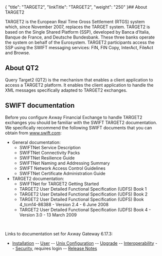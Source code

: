 {
    "title": "TARGET2",
    "linkTitle": "TARGET2",
    "weight": "250"
}## About TARGET2

TARGET2 is the European Real Time Gross Settlement (RTGS) system which, since November 2007, replaces the TARGET system. TARGET2 is based on the Single Shared Platform (SSP), developed by Banca d’Italia, Banque de France, and Deutsche Bundesbank. These three banks operate the system on behalf of the Eurosystem. TARGET2 participants access the SSP using the SWIFT messaging services: FIN, FIN Copy, InterAct, FileAct and Browse.

## About QT2

Query Target2 (QT2) is the mechanism that enables a client application to access a TARGET2 platform. It enables the client application to handle the XML messages specifically adapted to TARGET2 exchanges.

## SWIFT documentation

Before you configure <span class="mc-variable axway_variables.Solution_long_name variable">Axway Financial Exchange</span> to handle TARGET2 exchanges you should be familiar with the SWIFT TARGET2 documentation. We specifically recommend the following SWIFT documents that you can obtain from www.swift.com:

-   General documentation:
    -   SWIFTNet Service Description
    -   SWIFTNet Connectivity Packs
    -   SWIFTNet Resilience Guide
    -   SWIFTNet Naming and Addressing Summary
    -   SWIFT Network Access Control Guidelines
    -   SWIFTNet Certificate Administration Guide
-   TARGET2 documentation:
    -   SWIFTNet for TARGET2 Getting Started
    -   TARGET2 User Detailed Functional Specification (UDFS) Book 1
    -   TARGET2 User Detailed Functional Specification (UDFS) Book 2
    -   TARGET2 User Detailed Functional Specification (UDFS) Book 4\_tcm14-86388 - Version 2.4 - 6 June 2008
    -   TARGET2 User Detailed Functional Specification (UDFS) Book 4 - Version 3.0 - 13 March 2009

 

Links to documentation set for Axway Gateway <span class="mc-variable axway_variables.Release_Number variable">6.17.3</span>:

-   [Installation](#) -- [User](#) -- [Unix Configuration](#) -- [Upgrade](#) -- [Interoperability](#) -- [Security](#), requires login -- [Release Notes](#)
